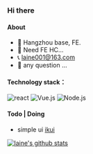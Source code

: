 ### Hi there 

#### About

- 🔭 Hangzhou base, FE.
- 🤔 Need FE HC...
- 📞 laine001@163.com
- 💬 any question ...

#### Technology stack：
![react](https://badges.aleen42.com/src/react.svg) ![Vue.js](https://badges.aleen42.com/src/vue.svg) ![Node.js](https://badges.aleen42.com/src/node.svg)

#### Todo | Doing
-  simple ui [ikui](https://laine001.github.io/ik-ui)

[![laine's github stats](https://github-readme-stats.vercel.app/api?username=LAINE001)](https://github.com/anuraghazra/github-readme-stats)
